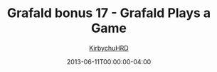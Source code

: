 ---
title: "Grafald bonus 17 - Grafald Plays a Game"
type: "image"
date: 2013-06-11T00:00:00-04:00
draft: false
categories: ["Grafald"]
image_path: "../img/2013/bonus_17.png"
alt_text: ""
author: "[KirbychuHRD](https://cohost.org/KirbychuHRD)"
---